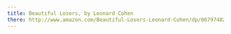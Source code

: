 ```yaml
---
title: Beautiful Losers, by Leonard Cohen
there: http://www.amazon.com/Beautiful-Losers-Leonard-Cohen/dp/0679748253
---
```

